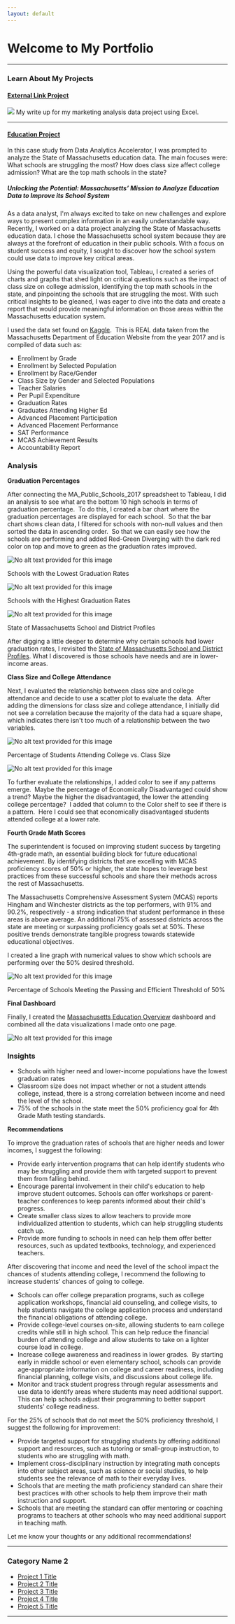 ```yaml
---
layout: default
---
```


# Welcome to My Portfolio

---

### Learn About My Projects

#### [External Link Project](https://www.linkedin.com/pulse/food-delivery-services-marketing-analysis-using-excel-yolanda-tates/)
[<img src="images/Red And Maroon Food Delivery Service Twitter Post.jpg?raw=true"/>](https://www.linkedin.com/pulse/food-delivery-services-marketing-analysis-using-excel-yolanda-tates/)
My write up for my marketing analysis data project using Excel.


---
#### [Education Project](https://www.linkedin.com/pulse/massachusetts-education-analysis-samantha-paul/)
In this case study from Data Analytics Accelerator, I was prompted to analyze the State of Massachusetts education data. The main focuses were:
What schools are struggling the most?
How does class size affect college admission?
What are the top math schools in the state?

##### Unlocking the Potential: Massachusetts’ Mission to Analyze Education Data to Improve its School System

As a data analyst, I'm always excited to take on new challenges and explore ways to present complex information in an easily understandable way. Recently, I worked on a data project analyzing the State of Massachusetts education data. I chose the Massachusetts school system because they are always at the forefront of education in their public schools. With a focus on student success and equity, I sought to discover how the school system could use data to improve key critical areas.

Using the powerful data visualization tool, Tableau, I created a series of charts and graphs that shed light on critical questions such as the impact of class size on college admission, identifying the top math schools in the state, and pinpointing the schools that are struggling the most. With such critical insights to be gleaned, I was eager to dive into the data and create a report that would provide meaningful information on those areas within the Massachusetts education system.

I used the data set found on [Kaggle](https://www.kaggle.com/datasets/ndalziel/massachusetts-public-schools-data).  This is REAL data taken from the Massachusetts Department of Education Website from the year 2017 and is compiled of data such as:

*   Enrollment by Grade
*   Enrollment by Selected Population
*   Enrollment by Race/Gender
*   Class Size by Gender and Selected Populations
*   Teacher Salaries
*   Per Pupil Expenditure
*   Graduation Rates
*   Graduates Attending Higher Ed
*   Advanced Placement Participation
*   Advanced Placement Performance
*   SAT Performance
*   MCAS Achievement Results
*   Accountability Report

### **Analysis**

**Graduation Percentages**

After connecting the MA\_Public\_Schools\_2017 spreadsheet to Tableau, I did an analysis to see what are the bottom 10 high schools in terms of graduation percentage.  To do this, I created a bar chart where the graduation percentages are displayed for each school.  So that the bar chart shows clean data, I filtered for schools with non-null values and then sorted the data in ascending order.  So that we can easily see how the schools are performing and added Red-Green Diverging with the dark red color on top and move to green as the graduation rates improved. 

![No alt text provided for this image](https://media.licdn.com/dms/image/D5612AQF4EAzaqjqL8A/article-inline_image-shrink_1500_2232/0/1677546722188?e=1683158400&v=beta&t=YZCaWcLFbYtFLfKHQ_5Ch87niiDT-HH6yNMgh5kqYMM)

Schools with the Lowest Graduation Rates

![No alt text provided for this image](https://media.licdn.com/dms/image/D5612AQHhHCt2HHOnuA/article-inline_image-shrink_1500_2232/0/1677546871859?e=1683158400&v=beta&t=XGlwh7dJHd9oNq7fCnKiog1rbieiMAdmjftnm-j9_gg)

Schools with the Highest Graduation Rates

![No alt text provided for this image](https://media.licdn.com/dms/image/D5612AQGIoYXDBrEsbQ/article-inline_image-shrink_1500_2232/0/1677548695454?e=1683158400&v=beta&t=LTNw7ILH0u4Lr1Xw3UmQ0jt_y_S1FFCTM7hCPiabdl0)

State of Massachusetts School and District Profiles

After digging a little deeper to determine why certain schools had lower graduation rates, I revisited the [State of Massachusetts School and District Profiles](https://profiles.doe.mass.edu/statereport/selectedpopulations.aspx). What I discovered is those schools have needs and are in lower-income areas.

**Class Size and College Attendance**

Next, I evaluated the relationship between class size and college attendance and decide to use a scatter plot to evaluate the data.  After adding the dimensions for class size and college attendance, I initially did not see a correlation because the majority of the data had a square shape, which indicates there isn't too much of a relationship between the two variables. 

![No alt text provided for this image](https://media.licdn.com/dms/image/D5612AQFAU-R6gnQvRQ/article-inline_image-shrink_1500_2232/0/1677547099795?e=1683158400&v=beta&t=TB3MLDA7u3MPpMCmDuyUNFpDnUvgDtYrmhayFepLOE8)

Percentage of Students Attending College vs. Class Size

![No alt text provided for this image](https://media.licdn.com/dms/image/D4E12AQH8E7XipBSomw/article-inline_image-shrink_1500_2232/0/1677722014242?e=1683158400&v=beta&t=oQeg8PK2iTZT2m8mCQZq7Yu31a3KYCs4R61tlWtGtcY)

To further evaluate the relationships, I added color to see if any patterns emerge.  Maybe the percentage of Economically Disadvantaged could show a trend? Maybe the higher the disadvantaged, the lower the attending college percentage?  I added that column to the Color shelf to see if there is a pattern.  Here I could see that economically disadvantaged students attended college at a lower rate.



**Fourth Grade Math Scores**

The superintendent is focused on improving student success by targeting 4th-grade math, an essential building block for future educational achievement. By identifying districts that are excelling with MCAS proficiency scores of 50% or higher, the state hopes to leverage best practices from these successful schools and share their methods across the rest of Massachusetts.

The Massachusetts Comprehensive Assessment System (MCAS) reports Hingham and Winchester districts as the top performers, with 91% and 90.2%, respectively - a strong indication that student performance in these areas is above average. An additional 75% of assessed districts across the state are meeting or surpassing proficiency goals set at 50%. These positive trends demonstrate tangible progress towards statewide educational objectives.

I created a line graph with numerical values to show which schools are performing over the 50% desired threshold.

![No alt text provided for this image](https://media.licdn.com/dms/image/D5612AQFsukBuhaEL0A/article-inline_image-shrink_1500_2232/0/1677547541329?e=1683158400&v=beta&t=bc5-DEnyPLPUjTP7OYFNEF-djtyTSNwzpkSnWN4x_0E)

Percentage of Schools Meeting the Passing and Efficient Threshold of 50%

**Final Dashboard**

Finally, I created the [Massachusetts Education Overview](https://public.tableau.com/authoring/MassEduProject/MassachusettsEducationOverview#3) dashboard and combined all the data visualizations I made onto one page.

![No alt text provided for this image](https://media.licdn.com/dms/image/D5612AQGYMs1dlraEjg/article-inline_image-shrink_1500_2232/0/1677547688011?e=1683158400&v=beta&t=RwuoY387cqJGk2J7z5TRDtTa7mw7r9lLT-k4mSjSk-M)

### Insights

*   Schools with higher need and lower-income populations have the lowest graduation rates
*   Classroom size does not impact whether or not a student attends college, instead, there is a strong correlation between income and need the level of the school.
*   75% of the schools in the state meet the 50% proficiency goal for 4th Grade Math testing standards.

**Recommendations**

To improve the graduation rates of schools that are higher needs and lower incomes, I suggest the following:

*   Provide early intervention programs that can help identify students who may be struggling and provide them with targeted support to prevent them from falling behind.
*   Encourage parental involvement in their child's education to help improve student outcomes. Schools can offer workshops or parent-teacher conferences to keep parents informed about their child's progress.
*   Create smaller class sizes to allow teachers to provide more individualized attention to students, which can help struggling students catch up.
*   Provide more funding to schools in need can help them offer better resources, such as updated textbooks, technology, and experienced teachers.

After discovering that income and need the level of the school impact the chances of students attending college, I recommend the following to increase students' chances of going to college.

*   Schools can offer college preparation programs, such as college application workshops, financial aid counseling, and college visits, to help students navigate the college application process and understand the financial obligations of attending college.
*   Provide college-level courses on-site, allowing students to earn college credits while still in high school. This can help reduce the financial burden of attending college and allow students to take on a lighter course load in college.
*   Increase college awareness and readiness in lower grades.  By starting early in middle school or even elementary school, schools can provide age-appropriate information on college and career readiness, including financial planning, college visits, and discussions about college life.
*   Monitor and track student progress through regular assessments and use data to identify areas where students may need additional support. This can help schools adjust their programming to better support students' college readiness.

For the 25% of schools that do not meet the 50% proficiency threshold, I suggest the following for improvement:

*   Provide targeted support for struggling students by offering additional support and resources, such as tutoring or small-group instruction, to students who are struggling with math.
*   Implement cross-disciplinary instruction by integrating math concepts into other subject areas, such as science or social studies, to help students see the relevance of math to their everyday lives.
*   Schools that are meeting the math proficiency standard can share their best practices with other schools to help them improve their math instruction and support.
*   Schools that are meeting the standard can offer mentoring or coaching programs to teachers at other schools who may need additional support in teaching math.

Let me know your thoughts or any additional recommendations!

---

### Category Name 2

- [Project 1 Title](http://example.com/)
- [Project 2 Title](http://example.com/)
- [Project 3 Title](http://example.com/)
- [Project 4 Title](http://example.com/)
- [Project 5 Title](http://example.com/)

---





